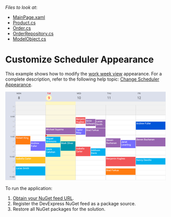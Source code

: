 <!-- default file list -->
*Files to look at*:

* [MainPage.xaml](./Scheduler_CustomAppearance/MainPage.xaml)
* [Product.cs](./Scheduler_CustomAppearance/Product.cs)
* [Order.cs](./Scheduler_CustomAppearance/Order.cs)
* [OrderRepository.cs](./Scheduler_CustomAppearance/OrderRepository.cs)
* [ModelObject.cs](./Scheduler_CustomAppearanceModelObject.cs)
<!-- default file list end -->
# Customize Scheduler Appearance
This example shows how to modify the [work week view](https://docs.devexpress.com/MobileControls/400677/xamarin-forms/scheduler/views/views#work-week-view) appearance. For a complete description, refer to the following help topic: [Change Scheduler Appearance](https://docs.devexpress.com/MobileControls/401102/xamarin-forms/scheduler/examples/scheduler-custom-appearance).

<img src="./img/scheduler-custom-appearance.png"/>

To run the application:
1. [Obtain your NuGet feed URL](http://docs.devexpress.com/GeneralInformation/116042/installation/install-devexpress-controls-using-nuget-packages/obtain-your-nuget-feed-url).
2. Register the DevExpress NuGet feed as a package source.
3. Restore all NuGet packages for the solution.
